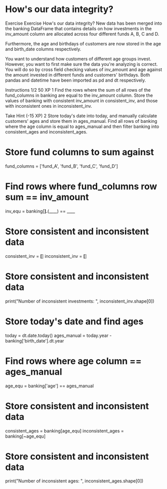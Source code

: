 # How's our data integrity?

Exercise
Exercise
How's our data integrity?
New data has been merged into the banking DataFrame that contains details on how investments in the inv_amount column are allocated across four different funds A, B, C and D.

Furthermore, the age and birthdays of customers are now stored in the age and birth_date columns respectively.

You want to understand how customers of different age groups invest. However, you want to first make sure the data you're analyzing is correct. You will do so by cross field checking values of inv_amount and age against the amount invested in different funds and customers' birthdays. Both pandas and datetime have been imported as pd and dt respectively.

Instructions 1/2
50 XP
1
Find the rows where the sum of all rows of the fund_columns in banking are equal to the inv_amount column.
Store the values of banking with consistent inv_amount in consistent_inv, and those with inconsistent ones in inconsistent_inv.

Take Hint (-15 XP)
2
Store today's date into today, and manually calculate customers' ages and store them in ages_manual.
Find all rows of banking where the age column is equal to ages_manual and then filter banking into consistent_ages and inconsistent_ages.

# Store fund columns to sum against
fund_columns = ['fund_A', 'fund_B', 'fund_C', 'fund_D']

# Find rows where fund_columns row sum == inv_amount
inv_equ = banking[____].____(____) == ____

# Store consistent and inconsistent data
consistent_inv = ____[____]
inconsistent_inv = ____[____]

# Store consistent and inconsistent data
print("Number of inconsistent investments: ", inconsistent_inv.shape[0])


# Store today's date and find ages
today = dt.date.today()
ages_manual = today.year - banking['birth_date'].dt.year

# Find rows where age column == ages_manual
age_equ = banking['age'] == ages_manual

# Store consistent and inconsistent data
consistent_ages = banking[age_equ]
inconsistent_ages = banking[~age_equ]

# Store consistent and inconsistent data
print("Number of inconsistent ages: ", inconsistent_ages.shape[0])